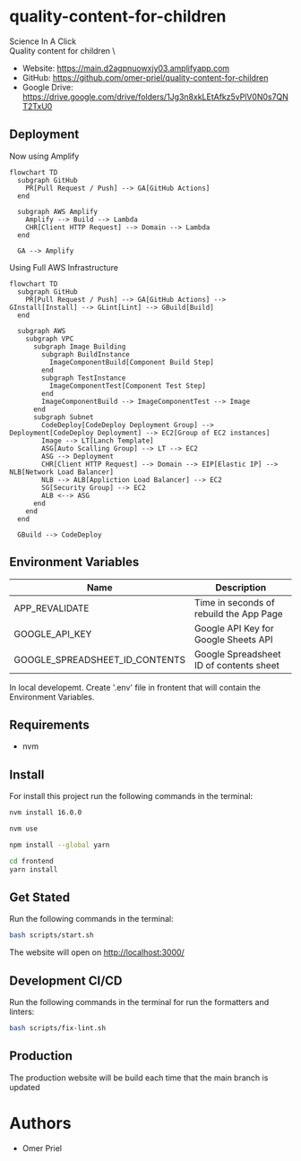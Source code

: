 # quality-content-for-children

Science In A Click \
Quality content for children \

* Website: <https://main.d2agpnuowxjy03.amplifyapp.com>
* GitHub: <https://github.com/omer-priel/quality-content-for-children>
* Google Drive: <https://drive.google.com/drive/folders/1Jg3n8xkLEtAfkz5vPlV0N0s7QNT2TxU0>

## Deployment

Now using Amplify

```mermaid
flowchart TD
  subgraph GitHub
    PR[Pull Request / Push] --> GA[GitHub Actions]
  end

  subgraph AWS Amplify
    Amplify --> Build --> Lambda
    CHR[Client HTTP Request] --> Domain --> Lambda
  end
  
  GA --> Amplify
```
Using Full AWS Infrastructure

```mermaid
flowchart TD
  subgraph GitHub
    PR[Pull Request / Push] --> GA[GitHub Actions] --> GInstall[Install] --> GLint[Lint] --> GBuild[Build] 
  end

  subgraph AWS
    subgraph VPC
      subgraph Image Building
        subgraph BuildInstance
          ImageComponentBuild[Component Build Step]
        end
        subgraph TestInstance
          ImageComponentTest[Component Test Step]
        end
        ImageComponentBuild --> ImageComponentTest --> Image
      end
      subgraph Subnet
        CodeDeploy[CodeDeploy Deployment Group] --> Deployment[CodeDeploy Deployment] --> EC2[Group of EC2 instances]
        Image --> LT[Lanch Template]
        ASG[Auto Scalling Group] --> LT --> EC2
        ASG --> Deployment
        CHR[Client HTTP Request] --> Domain --> EIP[Elastic IP] --> NLB[Network Load Balancer]
        NLB --> ALB[Appliction Load Balancer] --> EC2
        SG[Security Group] --> EC2
        ALB <--> ASG
      end
    end
  end
    
  GBuild --> CodeDeploy
```


## Environment Variables

| Name                           | Description                             |
|--------------------------------|-----------------------------------------|
| APP_REVALIDATE                 | Time in seconds of rebuild the App Page |
| GOOGLE_API_KEY                 | Google API Key for Google Sheets API    |
| GOOGLE_SPREADSHEET_ID_CONTENTS | Google Spreadsheet ID of contents sheet |

In local developemt. Create '.env' file in frontent that will contain the Environment Variables.

## Requirements

* nvm

## Install

For install this project run the following commands in the terminal:

```bash
nvm install 16.0.0

nvm use

npm install --global yarn

cd frontend
yarn install
```

## Get Stated

Run the following commands in the terminal:

```bash
bash scripts/start.sh
```

The website will open on <http://localhost:3000/>

## Development CI/CD

Run the following commands in the terminal for run the formatters and linters:

```bash
bash scripts/fix-lint.sh
```

## Production

The production website will be build each time that the main branch is updated

# Authors

* Omer Priel
